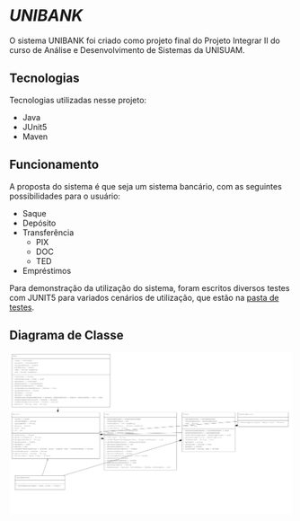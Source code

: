 # *UNIBANK*
 
O sistema UNIBANK foi criado como projeto final do Projeto Integrar II do curso de Análise e Desenvolvimento de Sistemas da UNISUAM.
 

## Tecnologias 
 
Tecnologias utilizadas nesse projeto:
 
* Java
* JUnit5
* Maven

## Funcionamento

A proposta do sistema é que seja um sistema bancário, com as seguintes possibilidades para o usuário:

* Saque
* Depósito
* Transferência
  * PIX
  * DOC
  * TED
* Empréstimos

Para demonstração da utilização do sistema, foram escritos diversos testes com JUNIT5 para variados cenários de utilização, que estão na [pasta de testes](https://github.com/EricEOL/unibank/tree/main/src/test/java/domain).

## Diagrama de Classe

![class-diagram](https://github.com/EricEOL/unibank/blob/main/images/class-diagram.png)
